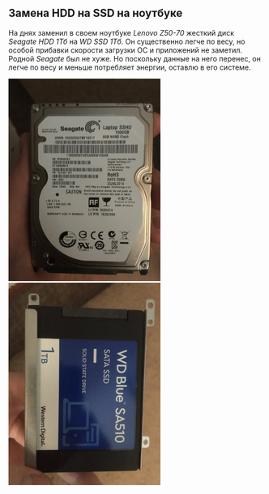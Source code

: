 <!--2023-01-22 00:12:44-->
## Замена HDD на SSD на ноутбуке
На днях заменил в своем ноутбуке *Lenovo Z50-70* жесткий диск *Seagate HDD 1Тб* на *WD SSD 1Тб*.
Он существенно легче по весу, но особой прибавки скорости загрузки ОС и приложений не заметил.
Родной *Seagate* был не хуже. Но поскольку данные на него перенес, он легче по весу и меньше потребляет энергии,
оставлю в его системе. 

<img src="./hdd_ssd.jpg" alt="" title="Старый диск">
<img src="./hdd_ssd_1.jpg" alt="" title="Новый диск">